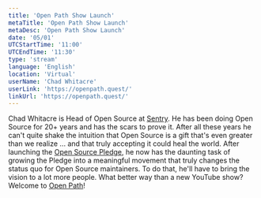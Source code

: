 ```yaml
---
title: 'Open Path Show Launch'
metaTitle: 'Open Path Show Launch'
metaDesc: 'Open Path Show Launch'
date: '05/01'
UTCStartTime: '11:00'
UTCEndTime: '11:30'
type: 'stream'
language: 'English'
location: 'Virtual'
userName: 'Chad Whitacre'
userLink: 'https://openpath.quest/'
linkUrl: 'https://openpath.quest/'
---
```


Chad Whitacre is Head of Open Source at [Sentry](https://sentry.io/welcome/). He has been doing Open Source for 20+ years and has the scars to prove it. After all these years he can't quite shake the intuition that Open Source is a gift that's even greater than we realize ... and that truly accepting it could heal the world. After launching the [Open Source Pledge](https://opensourcepledge.com/), he now has the daunting task of growing the Pledge into a meaningful movement that truly changes the status quo for Open Source maintainers. To do that, he'll have to bring the vision to a lot more people. What better way than a new YouTube show? Welcome to [Open Path](https://openpath.quest/)!
